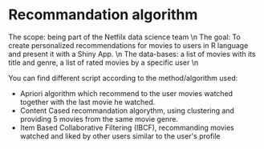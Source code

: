 # Recommandation algorithm
The scope: being part of the Netfilx data science team \n
The goal: To create personalized recommendations for movies to users in R language and present it with a Shiny App. \n
The data-bases: a list of movies with its title and genre, a list of rated movies by a specific user \n
  
You can find different script according to the method/algorithm used:

- Apriori algorithm which recommend to the user movies watched together with the last movie he watched.
- Content Cased recommandation algorythm, using clustering and providing 5 movies from the same movie genre.
- Item Based Collaborative Filtering (IBCF), recommanding movies watched and liked by other users similar to the user's profile

